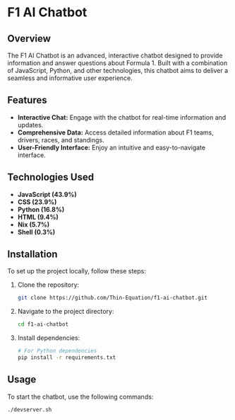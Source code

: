 # F1 AI Chatbot

## Overview

The F1 AI Chatbot is an advanced, interactive chatbot designed to provide information and answer questions about Formula 1. Built with a combination of JavaScript, Python, and other technologies, this chatbot aims to deliver a seamless and informative user experience.

## Features

- **Interactive Chat:** Engage with the chatbot for real-time information and updates.
- **Comprehensive Data:** Access detailed information about F1 teams, drivers, races, and standings.
- **User-Friendly Interface:** Enjoy an intuitive and easy-to-navigate interface.

## Technologies Used

- **JavaScript (43.9%)**
- **CSS (23.9%)**
- **Python (16.8%)**
- **HTML (9.4%)**
- **Nix (5.7%)**
- **Shell (0.3%)**

## Installation

To set up the project locally, follow these steps:

1. Clone the repository:
   ```bash
   git clone https://github.com/Thin-Equation/f1-ai-chatbot.git
   ```
2. Navigate to the project directory:
   ```bash
   cd f1-ai-chatbot
   ```
3. Install dependencies:
   ```bash
   # For Python dependencies
   pip install -r requirements.txt
   ```

## Usage

To start the chatbot, use the following commands:

```bash
./devserver.sh
```
